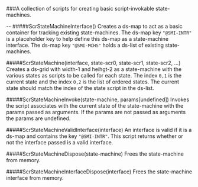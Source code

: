 ###A collection of scripts for creating basic script-invokable state-machines.

--
#####ScrStateMachineInterface()
Creates a ds-map to act as a basic container for tracking existing state-machines. The ds-map key `"@SMI-INTR"` is a placeholder key to help define this ds-map as a state-machine interface. The ds-map key `"@SMI-MCHS"` holds a ds-list of existing state-machines.

#####ScrStateMachine(interface, state-scr0, state-scr1, state-scr2, ...)
Creates a ds-grid with width-1 and heihgt-2 as a state-machine with the various states as scripts to be called for each state. The index `0,1` is the current state and the index `0,2` is the list of ordered states. The current state should match the index of the state script in the ds-list.

#####ScrStateMachineInvoke(state-machine, params[undefined])
Invokes the script associates with the current state of the state-machine with the params passed as arguments. If the params are not passed as arguments the params are undefined.

#####ScrStateMachineValidInterface(interface)
An interface is valid if it is a ds-map and contains the key `"@SMI-INTR"`. This script returns whether or not the interface passed is a valid interface.

#####ScrStateMachineDispose(state-machine)
Frees the state-machine from memory.

#####ScrStateMachineInterfaceDispose(interface)
Frees the state-machine interface from memory.

